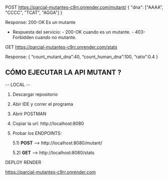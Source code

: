 POST https://parcial-mutantes-c9rr.onrender.com/mutant/ { "dna": ["AAAA", "CCCC", "TCAT", "AGGA"] }

Response: 200-OK Es un mutante

- Respuesta del servicio:
      - 200-OK cuando es un mutante.
      - 403-Forbidden cuando no mutante.


GET https://parcial-mutantes-c9rr.onrender.com/stats

Response: { “count_mutant_dna”:40, “count_human_dna”:100, “ratio”:0.4 }


## CÓMO EJECUTAR LA API MUTANT ?

-- LOCAL --

1) Descargar repositorio
2) Abir IDE y correr el programa 
3) Abrir POSTMAN
4) Copiar la url: http://localhost:8080
5) Probar los ENDPOINTS:
   
   5.1) **POST** --> http://localhost:8080/mutant/
   
   5.2) **GET**  --> http://localhost:8080/stats

DEPLOY RENDER

https://parcial-mutantes-c9rr.onrender.com



